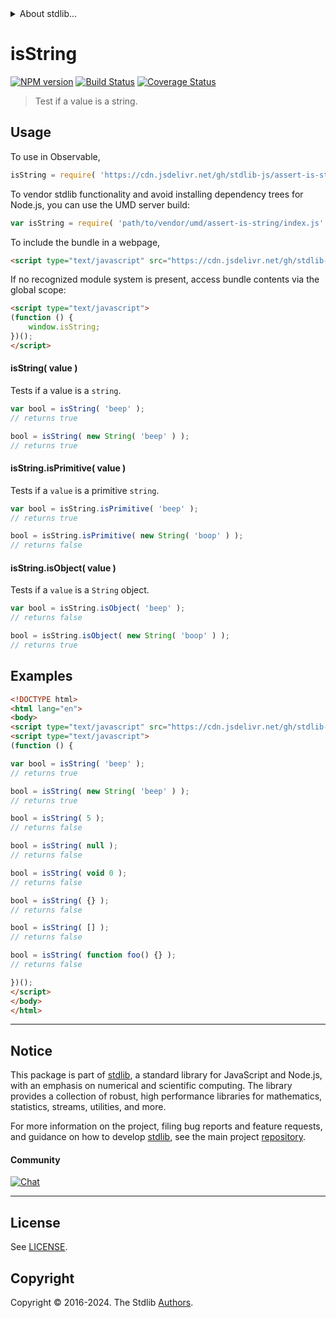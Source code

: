<!--

@license Apache-2.0

Copyright (c) 2018 The Stdlib Authors.

Licensed under the Apache License, Version 2.0 (the "License");
you may not use this file except in compliance with the License.
You may obtain a copy of the License at

   http://www.apache.org/licenses/LICENSE-2.0

Unless required by applicable law or agreed to in writing, software
distributed under the License is distributed on an "AS IS" BASIS,
WITHOUT WARRANTIES OR CONDITIONS OF ANY KIND, either express or implied.
See the License for the specific language governing permissions and
limitations under the License.

-->


<details>
  <summary>
    About stdlib...
  </summary>
  <p>We believe in a future in which the web is a preferred environment for numerical computation. To help realize this future, we've built stdlib. stdlib is a standard library, with an emphasis on numerical and scientific computation, written in JavaScript (and C) for execution in browsers and in Node.js.</p>
  <p>The library is fully decomposable, being architected in such a way that you can swap out and mix and match APIs and functionality to cater to your exact preferences and use cases.</p>
  <p>When you use stdlib, you can be absolutely certain that you are using the most thorough, rigorous, well-written, studied, documented, tested, measured, and high-quality code out there.</p>
  <p>To join us in bringing numerical computing to the web, get started by checking us out on <a href="https://github.com/stdlib-js/stdlib">GitHub</a>, and please consider <a href="https://opencollective.com/stdlib">financially supporting stdlib</a>. We greatly appreciate your continued support!</p>
</details>

# isString

[![NPM version][npm-image]][npm-url] [![Build Status][test-image]][test-url] [![Coverage Status][coverage-image]][coverage-url] <!-- [![dependencies][dependencies-image]][dependencies-url] -->

> Test if a value is a string.



<section class="usage">

## Usage

To use in Observable,

```javascript
isString = require( 'https://cdn.jsdelivr.net/gh/stdlib-js/assert-is-string@umd/browser.js' )
```

To vendor stdlib functionality and avoid installing dependency trees for Node.js, you can use the UMD server build:

```javascript
var isString = require( 'path/to/vendor/umd/assert-is-string/index.js' )
```

To include the bundle in a webpage,

```html
<script type="text/javascript" src="https://cdn.jsdelivr.net/gh/stdlib-js/assert-is-string@umd/browser.js"></script>
```

If no recognized module system is present, access bundle contents via the global scope:

```html
<script type="text/javascript">
(function () {
    window.isString;
})();
</script>
```

#### isString( value )

Tests if a value is a `string`.

<!-- eslint-disable no-new-wrappers -->

```javascript
var bool = isString( 'beep' );
// returns true

bool = isString( new String( 'beep' ) );
// returns true
```

#### isString.isPrimitive( value )

Tests if a `value` is a primitive `string`.

<!-- eslint-disable no-new-wrappers -->

```javascript
var bool = isString.isPrimitive( 'beep' );
// returns true

bool = isString.isPrimitive( new String( 'boop' ) );
// returns false
```

#### isString.isObject( value )

Tests if a `value` is a `String` object.

<!-- eslint-disable no-new-wrappers -->

```javascript
var bool = isString.isObject( 'beep' );
// returns false

bool = isString.isObject( new String( 'boop' ) );
// returns true
```

</section>

<!-- /.usage -->

<section class="examples">

## Examples

<!-- eslint-disable no-new-wrappers, no-restricted-syntax, no-empty-function -->

<!-- eslint no-undef: "error" -->

```html
<!DOCTYPE html>
<html lang="en">
<body>
<script type="text/javascript" src="https://cdn.jsdelivr.net/gh/stdlib-js/assert-is-string@umd/browser.js"></script>
<script type="text/javascript">
(function () {

var bool = isString( 'beep' );
// returns true

bool = isString( new String( 'beep' ) );
// returns true

bool = isString( 5 );
// returns false

bool = isString( null );
// returns false

bool = isString( void 0 );
// returns false

bool = isString( {} );
// returns false

bool = isString( [] );
// returns false

bool = isString( function foo() {} );
// returns false

})();
</script>
</body>
</html>
```

</section>

<!-- /.examples -->

<!-- Section for related `stdlib` packages. Do not manually edit this section, as it is automatically populated. -->

<section class="related">

</section>

<!-- /.related -->

<!-- Section for all links. Make sure to keep an empty line after the `section` element and another before the `/section` close. -->


<section class="main-repo" >

* * *

## Notice

This package is part of [stdlib][stdlib], a standard library for JavaScript and Node.js, with an emphasis on numerical and scientific computing. The library provides a collection of robust, high performance libraries for mathematics, statistics, streams, utilities, and more.

For more information on the project, filing bug reports and feature requests, and guidance on how to develop [stdlib][stdlib], see the main project [repository][stdlib].

#### Community

[![Chat][chat-image]][chat-url]

---

## License

See [LICENSE][stdlib-license].


## Copyright

Copyright &copy; 2016-2024. The Stdlib [Authors][stdlib-authors].

</section>

<!-- /.stdlib -->

<!-- Section for all links. Make sure to keep an empty line after the `section` element and another before the `/section` close. -->

<section class="links">

[npm-image]: http://img.shields.io/npm/v/@stdlib/assert-is-string.svg
[npm-url]: https://npmjs.org/package/@stdlib/assert-is-string

[test-image]: https://github.com/stdlib-js/assert-is-string/actions/workflows/test.yml/badge.svg?branch=v0.2.0
[test-url]: https://github.com/stdlib-js/assert-is-string/actions/workflows/test.yml?query=branch:v0.2.0

[coverage-image]: https://img.shields.io/codecov/c/github/stdlib-js/assert-is-string/main.svg
[coverage-url]: https://codecov.io/github/stdlib-js/assert-is-string?branch=main

<!--

[dependencies-image]: https://img.shields.io/david/stdlib-js/assert-is-string.svg
[dependencies-url]: https://david-dm.org/stdlib-js/assert-is-string/main

-->

[chat-image]: https://img.shields.io/gitter/room/stdlib-js/stdlib.svg
[chat-url]: https://app.gitter.im/#/room/#stdlib-js_stdlib:gitter.im

[stdlib]: https://github.com/stdlib-js/stdlib

[stdlib-authors]: https://github.com/stdlib-js/stdlib/graphs/contributors

[umd]: https://github.com/umdjs/umd
[es-module]: https://developer.mozilla.org/en-US/docs/Web/JavaScript/Guide/Modules

[deno-url]: https://github.com/stdlib-js/assert-is-string/tree/deno
[deno-readme]: https://github.com/stdlib-js/assert-is-string/blob/deno/README.md
[umd-url]: https://github.com/stdlib-js/assert-is-string/tree/umd
[umd-readme]: https://github.com/stdlib-js/assert-is-string/blob/umd/README.md
[esm-url]: https://github.com/stdlib-js/assert-is-string/tree/esm
[esm-readme]: https://github.com/stdlib-js/assert-is-string/blob/esm/README.md
[branches-url]: https://github.com/stdlib-js/assert-is-string/blob/main/branches.md

[stdlib-license]: https://raw.githubusercontent.com/stdlib-js/assert-is-string/main/LICENSE

</section>

<!-- /.links -->

